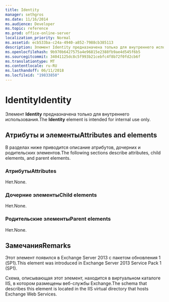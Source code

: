 ```yaml
---
title: Identity
manager: sethgros
ms.date: 11/16/2014
ms.audience: Developer
ms.topic: reference
ms.prod: office-online-server
localization_priority: Normal
ms.assetid: ecb533ba-c24a-4940-a852-7988cb385113
description: Элемент Identity предназначена только для внутреннего использования.
ms.openlocfilehash: 9b970b6427575a4e96815e2388fb9ae4d545f6b5
ms.sourcegitcommit: 34041125dc8c5f993b21cebfc4f8b72f0fd2cb6f
ms.translationtype: MT
ms.contentlocale: ru-RU
ms.lasthandoff: 06/11/2018
ms.locfileid: "19833850"
---
```

# <a name="identity"></a><span data-ttu-id="ee33a-103">Identity</span><span class="sxs-lookup"><span data-stu-id="ee33a-103">Identity</span></span>

<span data-ttu-id="ee33a-104">Элемент **Identity** предназначена только для внутреннего использования.</span><span class="sxs-lookup"><span data-stu-id="ee33a-104">The **Identity** element is intended for internal use only.</span></span> 

## <a name="attributes-and-elements"></a><span data-ttu-id="ee33a-105">Атрибуты и элементы</span><span class="sxs-lookup"><span data-stu-id="ee33a-105">Attributes and elements</span></span>

<span data-ttu-id="ee33a-106">В разделах ниже приводится описание атрибутов, дочерних и родительских элементов.</span><span class="sxs-lookup"><span data-stu-id="ee33a-106">The following sections describe attributes, child elements, and parent elements.</span></span>
  
### <a name="attributes"></a><span data-ttu-id="ee33a-107">Атрибуты</span><span class="sxs-lookup"><span data-stu-id="ee33a-107">Attributes</span></span>

<span data-ttu-id="ee33a-108">Нет.</span><span class="sxs-lookup"><span data-stu-id="ee33a-108">None.</span></span>
  
### <a name="child-elements"></a><span data-ttu-id="ee33a-109">Дочерние элементы</span><span class="sxs-lookup"><span data-stu-id="ee33a-109">Child elements</span></span>

<span data-ttu-id="ee33a-110">Нет.</span><span class="sxs-lookup"><span data-stu-id="ee33a-110">None.</span></span>
  
### <a name="parent-elements"></a><span data-ttu-id="ee33a-111">Родительские элементы</span><span class="sxs-lookup"><span data-stu-id="ee33a-111">Parent elements</span></span>

<span data-ttu-id="ee33a-112">Нет.</span><span class="sxs-lookup"><span data-stu-id="ee33a-112">None.</span></span>
  
## <a name="remarks"></a><span data-ttu-id="ee33a-113">Замечания</span><span class="sxs-lookup"><span data-stu-id="ee33a-113">Remarks</span></span>

<span data-ttu-id="ee33a-114">Этот элемент появился в Exchange Server 2013 с пакетом обновления 1 (SP1).</span><span class="sxs-lookup"><span data-stu-id="ee33a-114">This element was introduced in Exchange Server 2013 Service Pack 1 (SP1).</span></span>
  
<span data-ttu-id="ee33a-115">Схема, описывающая этот элемент, находится в виртуальном каталоге IIS, в котором размещены веб-службы Exchange.</span><span class="sxs-lookup"><span data-stu-id="ee33a-115">The schema that describes this element is located in the IIS virtual directory that hosts Exchange Web Services.</span></span>
  


